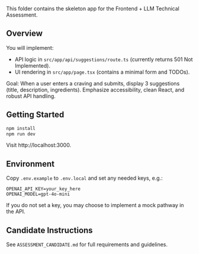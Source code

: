 This folder contains the skeleton app for the Frontend + LLM Technical Assessment.

## Overview

You will implement:
- API logic in `src/app/api/suggestions/route.ts` (currently returns 501 Not Implemented).
- UI rendering in `src/app/page.tsx` (contains a minimal form and TODOs).

Goal: When a user enters a craving and submits, display 3 suggestions (title, description, ingredients). Emphasize accessibility, clean React, and robust API handling.

## Getting Started

```bash
npm install
npm run dev
```

Visit http://localhost:3000.

## Environment

Copy `.env.example` to `.env.local` and set any needed keys, e.g.:

```
OPENAI_API_KEY=your_key_here
OPENAI_MODEL=gpt-4o-mini
```

If you do not set a key, you may choose to implement a mock pathway in the API.

## Candidate Instructions

See `ASSESSMENT_CANDIDATE.md` for full requirements and guidelines.

